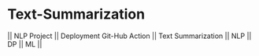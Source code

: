 # Text-Summarization
|| NLP Project || Deployment Git-Hub Action || Text Summarization || NLP || DP || ML ||
